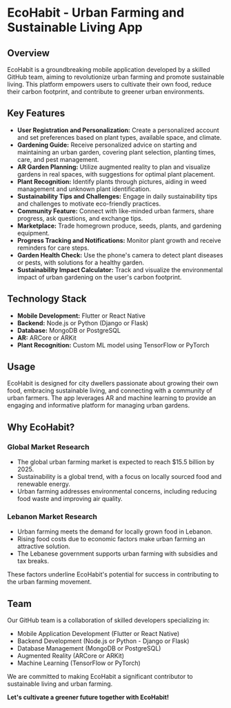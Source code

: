 # EcoHabit - Urban Farming and Sustainable Living App

## Overview

EcoHabit is a groundbreaking mobile application developed by a skilled GitHub team, aiming to revolutionize urban farming and promote sustainable living. This platform empowers users to cultivate their own food, reduce their carbon footprint, and contribute to greener urban environments.

## Key Features

- **User Registration and Personalization:** Create a personalized account and set preferences based on plant types, available space, and climate.
- **Gardening Guide:** Receive personalized advice on starting and maintaining an urban garden, covering plant selection, planting times, care, and pest management.
- **AR Garden Planning:** Utilize augmented reality to plan and visualize gardens in real spaces, with suggestions for optimal plant placement.
- **Plant Recognition:** Identify plants through pictures, aiding in weed management and unknown plant identification.
- **Sustainability Tips and Challenges:** Engage in daily sustainability tips and challenges to motivate eco-friendly practices.
- **Community Feature:** Connect with like-minded urban farmers, share progress, ask questions, and exchange tips.
- **Marketplace:** Trade homegrown produce, seeds, plants, and gardening equipment.
- **Progress Tracking and Notifications:** Monitor plant growth and receive reminders for care steps.
- **Garden Health Check:** Use the phone's camera to detect plant diseases or pests, with solutions for a healthy garden.
- **Sustainability Impact Calculator:** Track and visualize the environmental impact of urban gardening on the user's carbon footprint.

## Technology Stack

- **Mobile Development:** Flutter or React Native
- **Backend:** Node.js or Python (Django or Flask)
- **Database:** MongoDB or PostgreSQL
- **AR:** ARCore or ARKit
- **Plant Recognition:** Custom ML model using TensorFlow or PyTorch

## Usage

EcoHabit is designed for city dwellers passionate about growing their own food, embracing sustainable living, and connecting with a community of urban farmers. The app leverages AR and machine learning to provide an engaging and informative platform for managing urban gardens.

## Why EcoHabit?

### Global Market Research

- The global urban farming market is expected to reach $15.5 billion by 2025.
- Sustainability is a global trend, with a focus on locally sourced food and renewable energy.
- Urban farming addresses environmental concerns, including reducing food waste and improving air quality.

### Lebanon Market Research

- Urban farming meets the demand for locally grown food in Lebanon.
- Rising food costs due to economic factors make urban farming an attractive solution.
- The Lebanese government supports urban farming with subsidies and tax breaks.

These factors underline EcoHabit's potential for success in contributing to the urban farming movement.

## Team

Our GitHub team is a collaboration of skilled developers specializing in:

- Mobile Application Development (Flutter or React Native)
- Backend Development (Node.js or Python - Django or Flask)
- Database Management (MongoDB or PostgreSQL)
- Augmented Reality (ARCore or ARKit)
- Machine Learning (TensorFlow or PyTorch)

We are committed to making EcoHabit a significant contributor to sustainable living and urban farming.

**Let's cultivate a greener future together with EcoHabit!**
